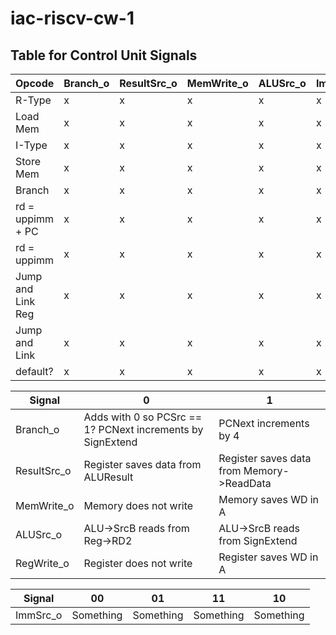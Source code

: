 # iac-riscv-cw-1

## Table for Control Unit Signals

| Opcode | Branch_o | ResultSrc_o | MemWrite_o | ALUSrc_o | ImmSrc_o | RegWrite_o |
| --- | --- | --- | --- | --- | --- | --- |
| R-Type | x | x | x | x | x | x |
| Load Mem | x | x | x | x | x | x |
| I-Type | x | x | x | x | x | x |
| Store Mem | x | x | x | x | x | x |
| Branch | x | x | x | x | x | x |
| rd = uppimm + PC | x | x | x | x | x | x |
| rd = uppimm | x | x | x | x | x | x |
| Jump and Link Reg | x | x | x | x | x | x |
| Jump and Link | x | x | x | x | x | x |
| default? | x | x | x | x | x | x |

| Signal | 0 | 1 |
| --- | --- | --- |
| Branch_o | Adds with 0 so PCSrc == 1? PCNext increments by SignExtend | PCNext increments by 4 |
| ResultSrc_o | Register saves data from ALUResult | Register saves data from Memory->ReadData |
| MemWrite_o | Memory does not write | Memory saves WD in A |
| ALUSrc_o | ALU->SrcB reads from Reg->RD2 | ALU->SrcB reads from SignExtend |
| RegWrite_o | Register does not write | Register saves WD in A |

| Signal | 00 | 01 | 11 | 10 |
| --- | --- | --- | --- | --- |
| ImmSrc_o | Something | Something | Something | Something |